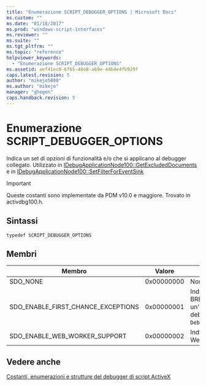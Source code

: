 ```yaml
---
title: "Enumerazione SCRIPT_DEBUGGER_OPTIONS | Microsoft Docs"
ms.custom: ""
ms.date: "01/18/2017"
ms.prod: "windows-script-interfaces"
ms.reviewer: ""
ms.suite: ""
ms.tgt_pltfrm: ""
ms.topic: "reference"
helpviewer_keywords: 
  - "Enumerazione SCRIPT_DEBUGGER_OPTIONS"
ms.assetid: aef41ec0-6f65-48e8-a69e-44b4e4fb929f
caps.latest.revision: 5
author: "mikejo5000"
ms.author: "mikejo"
manager: "ghogen"
caps.handback.revision: 5
---
```

# Enumerazione SCRIPT_DEBUGGER_OPTIONS
Indica un set di opzioni di funzionalità e\/o che si applicano al debugger collegato.  Utilizzato in [IDebugApplicationNode100::GetExcludedDocuments](../../winscript/reference/idebugapplicationnode100-getexcludeddocuments.md) e in [IDebugApplicationNode100::SetFilterForEventSink](../../winscript/reference/idebugapplicationnode100-setfilterforeventsink.md)  
  
> [!IMPORTANT]
>  Queste costanti sono implementate da PDM v10.0 e maggiore.  Trovato in activdbg100.h.  
  
## Sintassi  
  
```  
typedef SCRIPT_DEBUGGER_OPTIONS  
```  
  
## Membri  
  
|Membro|Valore|Descrizione|  
|------------|------------|-----------------|  
|SDO\_NONE|0x00000000|Non è impostata alcuna opzione.|  
|SDO\_ENABLE\_FIRST\_CHANCE\_EXCEPTIONS|0x00000001|Indica che il runtime di script devono generare eventi di BREAKREASON\_ERROR quando viene generata un'eccezione.  Questa opzione può essere impostata dal debugger, o dal set dal codice utente tramite `Debug.enableFirstChanceExceptions(<true&#124;false>)`.|  
|SDO\_ENABLE\_WEB\_WORKER\_SUPPORT|0x00000002|Indica che il debugger collegato supporta i lavoratori Web.|  
  
## Vedere anche  
 [Costanti, enumerazioni e strutture del debugger di script ActiveX](../../winscript/reference/active-script-debugger-constants-enumerations-and-structures.md)